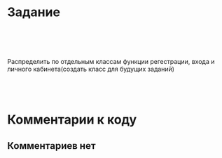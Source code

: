 <h1> Задание</h1>
<br></br>
<br></br>
Распределить по отдельным классам функции регестрации, входа и личного кабинета(создать класс для будущих заданий)
<br></br>
<br></br>
<h1> Комментарии к коду</h1>
<h2>Комментариев нет</h2>
